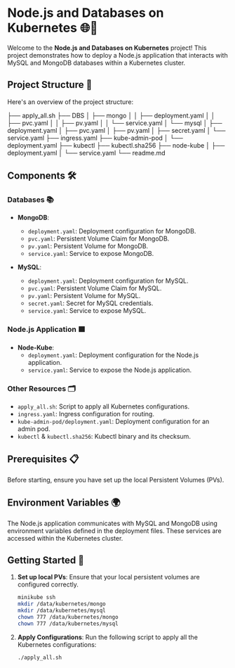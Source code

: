 # Node.js and Databases on Kubernetes 🌐🚀

Welcome to the **Node.js and Databases on Kubernetes** project! This project demonstrates how to deploy a Node.js application that interacts with MySQL and MongoDB databases within a Kubernetes cluster.

## Project Structure 📁

Here's an overview of the project structure:

├── apply_all.sh
├── DBS
│ ├── mongo
│ │ ├── deployment.yaml
│ │ ├── pvc.yaml
│ │ ├── pv.yaml
│ │ └── service.yaml
│ └── mysql
│ ├── deployment.yaml
│ ├── pvc.yaml
│ ├── pv.yaml
│ ├── secret.yaml
│ └── service.yaml
├── ingress.yaml
├── kube-admin-pod
│ └── deployment.yaml
├── kubectl
├── kubectl.sha256
├── node-kube
│ ├── deployment.yaml
│ └── service.yaml
└── readme.md

## Components 🛠️

### Databases 📚

- **MongoDB**:
  - `deployment.yaml`: Deployment configuration for MongoDB.
  - `pvc.yaml`: Persistent Volume Claim for MongoDB.
  - `pv.yaml`: Persistent Volume for MongoDB.
  - `service.yaml`: Service to expose MongoDB.

- **MySQL**:
  - `deployment.yaml`: Deployment configuration for MySQL.
  - `pvc.yaml`: Persistent Volume Claim for MySQL.
  - `pv.yaml`: Persistent Volume for MySQL.
  - `secret.yaml`: Secret for MySQL credentials.
  - `service.yaml`: Service to expose MySQL.

### Node.js Application 🟩

- **Node-Kube**:
  - `deployment.yaml`: Deployment configuration for the Node.js application.
  - `service.yaml`: Service to expose the Node.js application.

### Other Resources 🗂️

- `apply_all.sh`: Script to apply all Kubernetes configurations.
- `ingress.yaml`: Ingress configuration for routing.
- `kube-admin-pod/deployment.yaml`: Deployment configuration for an admin pod.
- `kubectl` & `kubectl.sha256`: Kubectl binary and its checksum.

## Prerequisites 📋

Before starting, ensure you have set up the local Persistent Volumes (PVs).

## Environment Variables 🌍

The Node.js application communicates with MySQL and MongoDB using environment variables defined in the deployment files. These services are accessed within the Kubernetes cluster.

## Getting Started 🚀

1. **Set up local PVs**:
   Ensure that your local persistent volumes are configured correctly.
    ```sh
    minikube ssh
    mkdir /data/kubernetes/mongo
    mkdir /data/kubernetes/mysql
    chown 777 /data/kubernetes/mongo
    chown 777 /data/kubernetes/mysql
    ```

2. **Apply Configurations**:
   Run the following script to apply all the Kubernetes configurations:
   ```sh
   ./apply_all.sh

